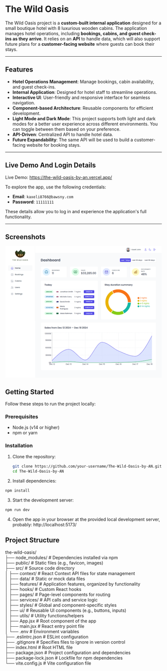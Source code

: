 # The Wild Oasis

The Wild Oasis project is a **custom-built internal application** designed for a small boutique hotel with 8 luxurious wooden cabins. The application manages hotel operations, including **bookings, cabins, and guest check-ins as they arrive**. It relies on an **API** to handle data, which will also support future plans for a **customer-facing website** where guests can book their stays.

---

## Features

- **Hotel Operations Management**: Manage bookings, cabin availability, and guest check-ins.
- **Internal Application**: Designed for hotel staff to streamline operations.
- **Interactive UI**: User-friendly and responsive interface for seamless navigation.
- **Component-based Architecture**: Reusable components for efficient development.
- **Light Mode and Dark Mode**: This project supports both light and dark modes for a better user experience across different environments. You can toggle between them based on your preference.
- **API-Driven**: Centralized API to handle hotel data.
- **Future Expandability**: The same API will be used to build a customer-facing website for booking stays.

---

## Live Demo And Login Details

Live Demo: https://the-wild-oasis-by-an.vercel.app/

To explore the app, use the following credentials:

- **Email**: `kaxeli8766@bawsny.com`
- **Password**: `11111111`

These details allow you to log in and experience the application's full functionality.

---

## Screenshots

![alt screen capture](image.png)

## Getting Started

Follow these steps to run the project locally:

### Prerequisites

- Node.js (v14 or higher)
- npm or yarn

### Installation

1. Clone the repository:

   ```bash
   git clone https://github.com/your-username/The-Wild-Oasis-by-AN.git
   cd The-Wild-Oasis-by-AN
   ```

2. Install dependencies:

```bash
npm install
```

3. Start the development server:

```bash
npm run dev
```

4. Open the app in your browser at the provided local development server, probably: http://localhost:5173/

## Project Structure

the-wild-oasis/  
├── node_modules/ # Dependencies installed via npm  
├── public/ # Static files (e.g., favicon, images)  
├── src/ # Source code directory  
│ ├── context/ # React Context API files for state management  
│ ├── data/ # Static or mock data files  
│ ├── features/ # Application features, organized by functionality  
│ ├── hooks/ # Custom React hooks  
│ ├── pages/ # Page-level components for routing  
│ ├── services/ # API calls and service logic  
│ ├── styles/ # Global and component-specific styles  
│ ├── ui/ # Reusable UI components (e.g., buttons, inputs)  
│ ├── utils/ # Utility functions/helpers  
│ ├── App.jsx # Root component of the app  
│ ├── main.jsx # React entry point file  
│ └── .env # Environment variables  
├── .eslintrc.json # ESLint configuration  
├── .gitignore # Specifies files to ignore in version control  
├── index.html # Root HTML file  
├── package.json # Project configuration and dependencies  
├── package-lock.json # Lockfile for npm dependencies  
└── vite.config.js # Vite configuration file
